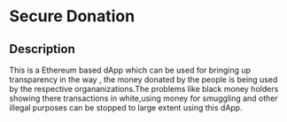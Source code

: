 # Secure Donation

## Description

This is a Ethereum based dApp which can be used for bringing up transparency in the way , the money donated by the people is being used by the respective organanizations.The problems like black money holders showing there transactions in white,using money for smuggling and other illegal purposes can be stopped to large extent using this dApp.
